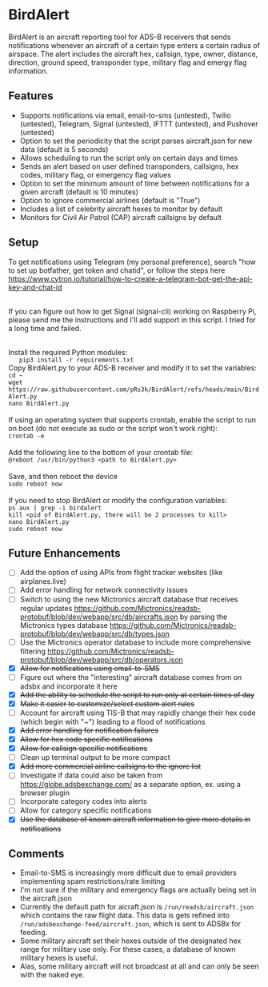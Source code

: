# BirdAlert
BirdAlert is an aircraft reporting tool for ADS-B receivers that sends notifications whenever an aircraft of a certain type enters a certain radius of airspace. The alert includes the aircraft hex, callsign, type, owner, distance, direction, ground speed, transponder type, military flag and emergy flag information.

## Features
- Supports notifications via email, email-to-sms (untested), Twilio (untested), Telegram, Signal (untested), IFTTT (untested), and Pushover (untested)
- Option to set the periodicity that the script parses aircraft.json for new data (default is 5 seconds)
- Allows scheduling to run the script only on certain days and times
- Sends an alert based on user defined transponders, callsigns, hex codes, military flag, or emergency flag values
- Option to set the minimum amount of time between notifications for a given aircraft (default is 10 minutes)
- Option to ignore commercial airlines (default is "True")
- Includes a list of celebrity aircraft hexes to monitor by default
- Monitors for Civil Air Patrol (CAP) aircraft callsigns by default

## Setup

To get notifications using Telegram (my personal preference), search "how to set up botfather, get token and chatid", or follow the steps here https://www.cytron.io/tutorial/how-to-create-a-telegram-bot-get-the-api-key-and-chat-id<br><br>

If you can figure out how to get Signal (signal-cli) working on Raspberry Pi, please send me the instructions and I'll add support in this script. I tried for a long time and failed.<br><br>

Install the required Python modules:<br>
`   pip3 install -r requirements.txt`<br>
Copy BirdAlert.py to your ADS-B receiver and modify it to set the variables:<br>
`cd ~`<br>
`wget https://raw.githubusercontent.com/pRs3k/BirdAlert/refs/heads/main/BirdAlert.py`<br>
`nano BirdAlert.py`<br><br>
If using an operating system that supports crontab, enable the script to run on boot (do not execute as sudo or the script won't work right):<br>
`crontab -e`<br><br>
Add the following line to the bottom of your crontab file:<br>
`@reboot /usr/bin/python3 <path to BirdAlert.py>`<br><br>
Save, and then reboot the device<br>
`sudo reboot now`<br><br>
If you need to stop BirdAlert or modify the configuration variables:<br>
`ps aux | grep -i birdalert`<br>
`kill <pid of BirdAlert.py, there will be 2 processes to kill>`<br>
`nano BirdAlert.py`<br>
`sudo reboot now`

## Future Enhancements
- [ ] Add the option of using APIs from flight tracker websites (like airplanes.live)
- [ ] Add error handling for network connectivity issues
- [ ] Switch to using the new Mictronics aircraft database that receives regular updates https://github.com/Mictronics/readsb-protobuf/blob/dev/webapp/src/db/aircrafts.json by parsing the Mictronics types database https://github.com/Mictronics/readsb-protobuf/blob/dev/webapp/src/db/types.json 
- [ ] Use the Mictronics operator database to include more comprehensive filtering https://github.com/Mictronics/readsb-protobuf/blob/dev/webapp/src/db/operators.json
- [x] ~~Allow for notifications using email-to-SMS~~
- [ ] Figure out where the "interesting" aircraft database comes from on adsbx and incorporate it here
- [x] ~~Add the ability to schedule the script to run only at certain times of day~~
- [x] ~~Make it easier to customize/select custom alert rules~~
- [ ] Account for aircraft using TIS-B that may rapidly change their hex code (which begin with "~") leading to a flood of notifications
- [x] ~~Add error handling for notification failures~~
- [x] ~~Allow for hex code specific notifications~~
- [x] ~~Allow for callsign specific notifications~~
- [ ] Clean up terminal output to be more compact
- [x] ~~Add more commercial airline callsigns to the ignore list~~
- [ ] Investigate if data could also be taken from https://globe.adsbexchange.com/ as a separate option, ex. using a browser plugin
- [ ] Incorporate category codes into alerts
- [ ] Allow for category specific notifications
- [x] ~~Use the database of known aircraft information to give more details in notifications~~

## Comments
- Email-to-SMS is increasingly more difficult due to email providers implementing spam restrictions/rate limiting
- I'm not sure if the military and emergency flags are actually being set in the aircraft.json
- Currently the default path for aicraft.json is `/run/readsb/aircraft.json` which contains the raw flight data. This data is gets refined into `/run/adsbexchange-feed/aircraft.json`, which is sent to ADSBx for feeding.
- Some military aircraft set their hexes outside of the designated hex range for military use only. For these cases, a database of known military hexes is useful.
- Alas, some military aircraft will not broadcast at all and can only be seen with the naked eye.
